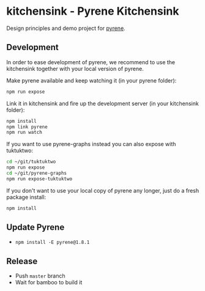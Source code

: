 # kitchensink - Pyrene Kitchensink

Design principles and demo project for [pyrene](../pyrene).

## Development

In order to ease development of pyrene, we recommend to use the kitchensink together with your local version of pyrene.

Make pyrene available and keep watching it (in your pyrene folder):
```bash
npm run expose
```

Link it in kitchensink and fire up the development server (in your kitchensink folder):
```bash
npm install
npm link pyrene
npm run watch
```

If you want to use pyrene-graphs instead you can also expose with tuktuktwo:
```bash
cd ~/git/tuktuktwo
npm run expose
cd ~/git/pyrene-graphs
npm run expose-tuktuktwo
```

If you don't want to use your local copy of pyrene any longer, just do a fresh package install:
```bash
npm install
```

## Update Pyrene

- `npm install -E pyrene@1.8.1`

## Release

- Push `master` branch
- Wait for bamboo to build it
